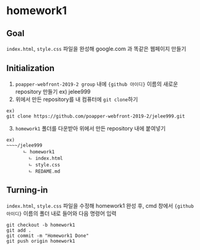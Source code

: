 # homework1
## Goal
 `index.html`, `style.css` 파일을 완성해 google.com 과 똑같은 웹페이지 만들기

## Initialization
1. `poapper-webfront-2019-2 group` 내에 `{github 아이디}` 이름의 새로운 repository 만들기 ex) jelee999
2. 위에서 만든 repository를 내 컴퓨터에 `git clone`하기
```
ex)
git clone https://github.com/poapper-webfront-2019-2/jelee999.git
```
3. `homework1` 폴더를 다운받아 위에서 만든 repository 내에 붙여넣기
```
ex)
~~~~/jelee999
      ㄴ homework1
        ㄴ index.html
        ㄴ style.css
        ㄴ REDAME.md
```

## Turning-in
`index.html`, `style.css` 파일을 수정해 homework1 완성 후, cmd 창에서 `{github 아이디}` 이름의 폴더 내로 들어와 다음 명령어 입력
```
git checkout -b homework1
git add .
git commit -m "Homework1 Done"
git push origin homework1
```
